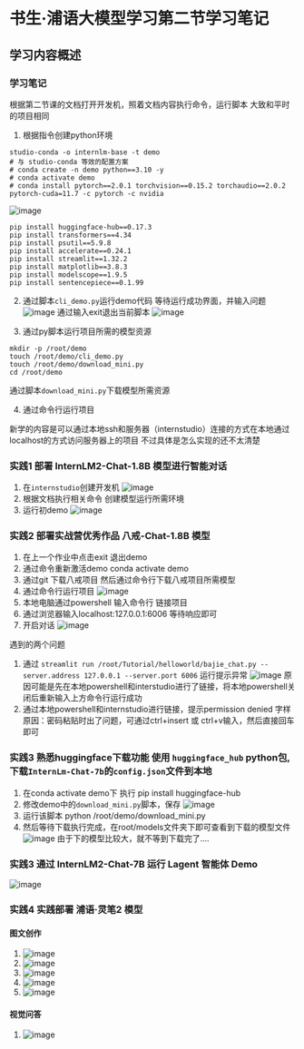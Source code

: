 # 书生·浦语大模型学习第二节学习笔记
## 学习内容概述
### 学习笔记
根据第二节课的文档打开开发机，照着文档内容执行命令，运行脚本
大致和平时的项目相同
1. 根据指令创建python环境

```
studio-conda -o internlm-base -t demo
# 与 studio-conda 等效的配置方案
# conda create -n demo python==3.10 -y
# conda activate demo
# conda install pytorch==2.0.1 torchvision==0.15.2 torchaudio==2.0.2 pytorch-cuda=11.7 -c pytorch -c nvidia
```
![image](https://github.com/PURE281/my_dream/assets/93171238/a87a5763-31ea-4f6c-8dc6-17da29bf0c89)
```
pip install huggingface-hub==0.17.3
pip install transformers==4.34 
pip install psutil==5.9.8
pip install accelerate==0.24.1
pip install streamlit==1.32.2 
pip install matplotlib==3.8.3 
pip install modelscope==1.9.5
pip install sentencepiece==0.1.99
```
2. 通过脚本`cli_demo.py`运行demo代码
等待运行成功界面，并输入问题
![image](https://github.com/PURE281/my_dream/assets/93171238/b7094c09-4eb4-48e1-b5f3-c6e8fb18ab4a)
通过输入exit退出当前脚本
![image](https://github.com/PURE281/my_dream/assets/93171238/854cfd0c-ec09-4252-a186-512da06e6ce3)

3. 通过py脚本运行项目所需的模型资源
```
mkdir -p /root/demo
touch /root/demo/cli_demo.py
touch /root/demo/download_mini.py
cd /root/demo
```
通过脚本`download_mini.py`下载模型所需资源

4. 通过命令行运行项目

新学的内容是可以通过本地ssh和服务器（internstudio）连接的方式在本地通过localhost的方式访问服务器上的项目 不过具体是怎么实现的还不太清楚

### 实践1 部署 InternLM2-Chat-1.8B 模型进行智能对话
1. 在`internstudio`创建开发机
![image](https://github.com/PURE281/my_dream/assets/93171238/606ae254-9de7-442c-b07c-47f3b5575272)
3. 根据文档执行相关命令 创建模型运行所需环境
4. 运行初demo
![image](https://github.com/PURE281/my_dream/assets/93171238/0fd4391e-0c6e-4483-8a10-576beec57c45)

### 实践2 部署实战营优秀作品 八戒-Chat-1.8B 模型
1. 在上一个作业中点击exit 退出demo
2. 通过命令重新激活demo conda activate demo
3. 通过git 下载八戒项目 然后通过命令行下载八戒项目所需模型
4. 通过命令行运行项目
![image](https://github.com/PURE281/my_dream/assets/93171238/02853302-56ca-4087-8f8d-66508cef9118)
6. 本地电脑通过powershell 输入命令行 链接项目
7. 通过浏览器输入localhost:127.0.0.1:6006 等待响应即可
8. 开启对话
![image](https://github.com/PURE281/my_dream/assets/93171238/2c531c26-e3f3-4ac6-8a6a-726ed76a5bf0)


遇到的两个问题
1. 通过 `streamlit run /root/Tutorial/helloworld/bajie_chat.py --server.address 127.0.0.1 --server.port 6006` 运行提示异常
![image](https://github.com/PURE281/my_dream/assets/93171238/4b0e4813-c151-4228-82f2-4b49f24422d9)
原因可能是先在本地powershell和interstudio进行了链接，将本地powershell关闭后重新输入上方命令行运行成功
2. 通过本地powershell和internstudio进行链接，提示permission denied 字样
原因：密码粘贴时出了问题，可通过ctrl+insert 或 ctrl+v输入，然后直接回车即可

### 实践3 熟悉huggingface下载功能 使用 `huggingface_hub` python包,下载`InternLm-Chat-7b`的`config.json`文件到本地
1. 在conda activate demo下 执行 pip install huggingface-hub
2. 修改demo中的`download_mini.py`脚本，保存
![image](https://github.com/PURE281/my_dream/assets/93171238/f624cd71-5779-47f1-9b8f-4dbda05195c3)
3. 运行该脚本 python /root/demo/download_mini.py 
4. 然后等待下载执行完成，在root/models文件夹下即可查看到下载的模型文件
![image](https://github.com/PURE281/my_dream/assets/93171238/968131b0-8204-4fdb-8814-597d5046f1cd)
由于下的模型比较大，就不等到下载完了....

### 实践3 通过 InternLM2-Chat-7B 运行 Lagent 智能体 Demo
![image](https://github.com/PURE281/my_dream/assets/93171238/0ecb9ac1-fa02-42dd-a7d0-376622d325c1)

### 实践4 实践部署 浦语·灵笔2 模型
#### 图文创作
1. ![image](https://github.com/PURE281/my_dream/assets/93171238/ab68f228-5aad-43fc-bb28-f6507d31bde1)
2. ![image](https://github.com/PURE281/my_dream/assets/93171238/94ca8027-f14e-44d0-9dde-cc176b2f5570)
3. ![image](https://github.com/PURE281/my_dream/assets/93171238/d9d7200b-6dfb-43f0-9121-760ec9ba45db)
4. ![image](https://github.com/PURE281/my_dream/assets/93171238/13a34e0e-c494-464d-8a46-467a35a3e220)
5. ![image](https://github.com/PURE281/my_dream/assets/93171238/680d7b7d-c425-47c7-ae88-5249b44032d2)
#### 视觉问答
1. ![image](https://github.com/PURE281/my_dream/assets/93171238/f44f6583-0f23-42fb-998b-337b33d6ec91)
